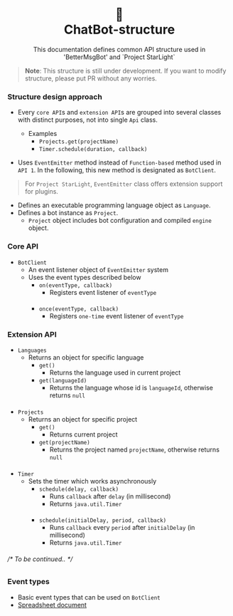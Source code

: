 <h1 align="center">📜<br>ChatBot-structure</h1>

<p align="center">
This documentation defines common API structure used in
<br>'BetterMsgBot' and `Project StarLight`
</p>

> **Note**: This structure is still under development. If you want to modify structure, please put PR without any worries.

### Structure design approach
+ Every `core API`s and `extension API`s are grouped into several classes
with distinct purposes, not into single `Api` class.
    + Examples
        + `Projects.get(projectName)`
        + `Timer.schedule(duration, callback)`

+ Uses `EventEmitter` method instead of `Function-based` method used in
`API 1`. In the following, this new method is designated as `BotClient`.
> For `Project StarLight`, `EventEmitter` class offers
> extension support for plugins.

+ Defines an executable programming language object as `Language`.
+ Defines a bot instance as `Project`.
    + `Project` object includes bot configuration and compiled `engine` object.

### Core API
+ `BotClient`
    + An event listener object of `EventEmitter` system
    + Uses the event types described below
        + `on(eventType, callback)`
            + Registers event listener of `eventType`
          ####
        + `once(eventType, callback)`
            + Registers `one-time` event listener of `eventType`

### Extension API
+ `Languages`
    + Returns an object for specific language
        + `get()`
            + Returns the language used in current project
        + `get(languageId)`
            + Returns the language whose id is `languageId`,
          otherwise returns `null`
####
+ `Projects`
    + Returns an object for specific project
        + `get()`
            + Returns current project
        + `get(projectName)`
            + Returns the project named `projectName`,
          otherwise returns `null`
####
+ `Timer`
    + Sets the timer which works asynchronously
        + `schedule(delay, callback)`
            + Runs `callback` after `delay` (in millisecond)
            + Returns `java.util.Timer`
      ####
        + `schedule(initialDelay, period, callback)`
            + Runs `callback` every `period` after `initialDelay` (in millisecond)
            + Returns `java.util.Timer`

###### /* To be continued.. */

### Event types
+ Basic event types that can be used on `BotClient`
+ [Spreadsheet document](https://docs.google.com/spreadsheets/d/103k-cqYOIrk9ZpHiu1ZbEKqFNTkxnJXrrPJKfLvxUlY)
